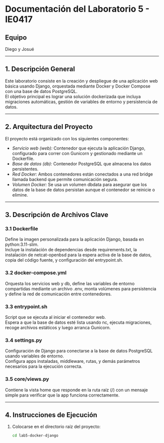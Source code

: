 # Documentación del Laboratorio 5 - IE0417

## Equipo
Diego y Josué

---

## 1. Descripción General

Este laboratorio consiste en la creación y despliegue de una aplicación web básica usando Django, orquestada mediante Docker y Docker Compose con una base de datos PostgreSQL.  
El objetivo principal es lograr una solución dockerizada que incluya migraciones automáticas, gestión de variables de entorno y persistencia de datos.

---

## 2. Arquitectura del Proyecto

El proyecto está organizado con los siguientes componentes:

- *Servicio web (web):* Contenedor que ejecuta la aplicación Django, configurado para correr con Gunicorn y gestionado mediante un Dockerfile.  
- *Base de datos (db):* Contenedor PostgreSQL que almacena los datos persistentes.  
- *Red Docker:* Ambos contenedores están conectados a una red bridge llamada backend que permite comunicación segura.  
- *Volumen Docker:* Se usa un volumen dbdata para asegurar que los datos de la base de datos persistan aunque el contenedor se reinicie o elimine.

---

## 3. Descripción de Archivos Clave

### 3.1 Dockerfile

Define la imagen personalizada para la aplicación Django, basada en python:3.11-slim.  
Incluye la instalación de dependencias desde requirements.txt, la instalación de netcat-openbsd para la espera activa de la base de datos, copia del código fuente, y configuración del entrypoint.sh.

### 3.2 docker-compose.yml

Orquesta los servicios web y db, define las variables de entorno compartidas mediante un archivo .env, monta volúmenes para persistencia y define la red de comunicación entre contenedores.

### 3.3 entrypoint.sh

Script que se ejecuta al iniciar el contenedor web.  
Espera a que la base de datos esté lista usando nc, ejecuta migraciones, recoge archivos estáticos y luego arranca Gunicorn.

### 3.4 settings.py

Configuración de Django para conectarse a la base de datos PostgreSQL usando variables de entorno.  
Configura apps instaladas, middleware, rutas, y demás parámetros necesarios para la ejecución correcta.

### 3.5 core/views.py

Contiene la vista home que responde en la ruta raíz (/) con un mensaje simple para verificar que la app funciona correctamente.

---

## 4. Instrucciones de Ejecución

1. Colocarse en el directorio raíz del proyecto:

   ```bash
   cd lab5-docker-django
